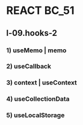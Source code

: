 # REACT BC_51

## l-09.hooks-2

### 1) useMemo | memo
### 2) useCallback
### 3) context | useContext
### 4) useCollectionData
### 5) useLocalStorage
